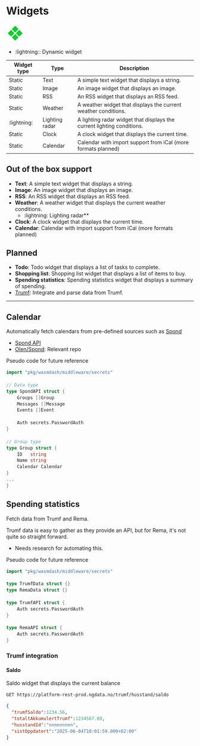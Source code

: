 # Widgets

![Widgets](../../assets/ComponentFill.svg)


- :lightning:: Dynamic widget


Widget type | Type | Description |
|-----------|------|-------------|
| Static | Text | A simple text widget that displays a string. |
| Static | Image | An image widget that displays an image. |
| Static | RSS | An RSS widget that displays an RSS feed. |
| Static | Weather | A weather widget that displays the current weather conditions. |
| :lightning: | Lighting radar | A lighting radar widget that displays the current lighting conditions. |
| Static | Clock | A clock widget that displays the current time. |
| Static | Calendar | Calendar with import support from iCal (more formats planned) |

## Out of the box support

- **Text**: A simple text widget that displays a string.
- **Image**: An image widget that displays an image.
- **RSS**: An RSS widget that displays an RSS feed.
- **Weather**: A weather widget that displays the current weather conditions.
  - :lightning: Lighting radar**
- **Clock**: A clock widget that displays the current time.
- **Calendar**: Calendar with import support from iCal (more formats planned)

## Planned

- **Todo**: Todo widget that displays a list of tasks to complete.
- **Shopping list**: Shopping list widget that displays a list of items to buy.
- **Spending statistics**: Spending statistics widget that displays a summary of spending.
- [Trumf](#Trumf-integration): Integrate and parse data from Trumf.

---


## Calendar

Automatically fetch calendars from pre-defined sources such as [Spond](https://www.spond.com/)

- [Spond API](https://api.spond.com/core/v1/)
- [Olen/Spond](https://github.com/Olen/Spond): Relevant repo

Pseudo code for future reference

```go
import "pkg/wasmdash/middleware/secrets"

// Data type
type SpondAPI struct {
	Groups []Group
	Messages []Message
	Events []Event

	Auth secrets.PasswordAuth
}

// Group type
type Group struct {
	ID   string
	Name string
	Calendar Calendar
}
...
}
```

## Spending statistics

Fetch data from Trumf and Rema.

Trumf data is easy to gather as they provide an API, but for Rema, it's not quite so straight forward.
- Needs research for automating this.


Pseudo code for future reference

```go
import "pkg/wasmdash/middleware/secrets"

type TrumfData struct {}
type RemaData struct {}

type TrumfAPI struct {
	Auth secrets.PasswordAuth
}

type RemaAPI struct {
	Auth secrets.PasswordAuth
}
```

### Trumf integration

#### Saldo

Saldo widget that displays the current balance

```http
GET https://platform-rest-prod.ngdata.no/trumf/husstand/saldo
```

```json
{
  "trumfSaldo":1234.56,
  "totaltAkkumulertTrumf":1234567.89,
  "husstandId":"nnnnnnnnn",
  "sistOppdatert":"2025-06-04T10:01:59.000+02:00"
}
```
